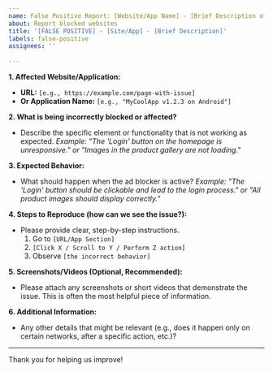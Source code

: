 ```yaml
---
name: False Positive Report: [Website/App Name] - [Brief Description of Issue]
about: Report blocked websites
title: '[FALSE POSITIVE] - [Site/App] - [Brief Description]'
labels: false-positive
assignees: ''
 
---
```


**1. Affected Website/Application:**
   - **URL:** `[e.g., https://example.com/page-with-issue]`
   - **Or Application Name:** `[e.g., "MyCoolApp v1.2.3 on Android"]`

**2. What is being incorrectly blocked or affected?**
   - Describe the specific element or functionality that is not working as expected.
     *Example: "The 'Login' button on the homepage is unresponsive." or "Images in the product gallery are not loading."*

**3. Expected Behavior:**
   - What should happen when the ad blocker is active?
     *Example: "The 'Login' button should be clickable and lead to the login process." or "All product images should display correctly."*

**4. Steps to Reproduce (how can we see the issue?):**
   - Please provide clear, step-by-step instructions.
     1. Go to `[URL/App Section]`
     2. `[Click X / Scroll to Y / Perform Z action]`
     3. Observe `[the incorrect behavior]`

**5. Screenshots/Videos (Optional, Recommended):**
   - Please attach any screenshots or short videos that demonstrate the issue. This is often the most helpful piece of information.

**6. Additional Information:**
   - Any other details that might be relevant (e.g., does it happen only on certain networks, after a specific action, etc.)?

---

Thank you for helping us improve!
